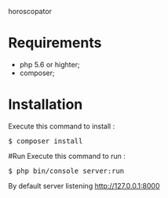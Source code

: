 horoscopator

# Requirements
* php 5.6 or highter;
* composer;

# Installation
Execute this command to install :
<pre>$ composer install</pre>

#Run
Execute this command to run :
<pre>$ php bin/console server:run</pre>
By default server listening http://127.0.0.1:8000
